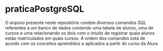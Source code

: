 # praticaPostgreSQL
O arquivo presente neste repositório contém diversos comandos SQL referentes a um banco de dados contendo uma tabela de alunos, uma de cursos e uma relacionando os dois com o intuito de registrar quais alunos estão matriculados em quais cursos. A ordem dos comandos está de acordo com os conceitos aprendidos e aplicados a partir do curso da Alura. 

